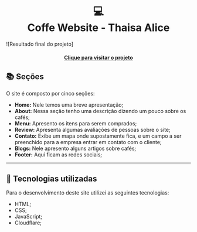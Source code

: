 <h1 align="center">
  💻<br>Coffe Website - Thaisa Alice
</h1>

![Resultado final do projeto]

<h4 align="center"><a href="https://warmercolor.github.io/coffe-website//">Clique para visitar o projeto</a></h4>

## 📚 Seções

O site é composto por cinco seções:

- **Home:** Nele temos uma breve apresentação;
- **About:** Nessa seção tenho uma descrição dizendo um pouco sobre os cafés;
- **Menu:** Apresento os itens para serem comprados;
- **Review:** Apresenta algumas avaliações de pessoas sobre o site;
- **Contato:** Exibe um mapa onde supostamente fica, e um campo a ser preenchido para a empresa entrar em contato com o cliente;
- **Blogs:** Nele apresento alguns artigos sobre cafés;
- **Footer:** Aqui ficam as redes sociais;

---

## 💼 Tecnologias utilizadas

Para o desenvolvimento deste site utilizei as seguintes tecnologias:

- HTML;
- CSS;
- JavaScript;
- Cloudflare;
